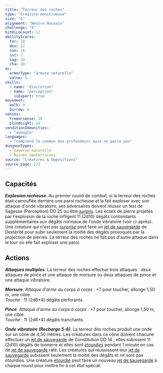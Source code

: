 ```yaml
---
title: "Terreur des roches"
type: "Créature monstrueuse"
size: "G"
alignment: "Neutre Mauvais"
challenge: "5"
hitDiceCount: 12
abilityScores:
  for: 18
  dex: 12
  con: 16
  int: 7
  sag: 14
  cha: 10
ac: 
  armorType: "armure naturelle"
  value: 5
skills: 
  - name: "discretion"
  - name: "perception"
    isExpert: true
movement: 
  walk: 9
  burrow: 6
senses: 
  tremorsense: 18
  blindsight: 18
conditionImmunities: 
  - "aveugle"
languages: 
  - "comprend le commun des profondeurs mais ne parle pas"
dungeonTypes:
  - Caverne naturelle
  - Ruines souterraines
source: "Créatures & Oppositions"
source_page: 272
---
```

## Capacités
_**Explosion rocheuse**_. Au premier round de combat, si la terreur des roches était camouflée derrière une paroi rocheuse et la fait exploser avec son attaque d'onde vibratoire, ses adversaires doivent réussir un test de Sagesse (Perception) DD 25 ou être [_surpris_](/gerer-la-sante-du-personnage/#surpris). Les éclats de pierre projetés par l'explosion de la roche infligent 11 (2d10) dégâts contondants supplémentaires aux dégâts normaux de l'onde vibratoire (voir ci-après). Une créature qui n'est pas [_surprise_](/gerer-la-sante-du-personnage/#surpris) peut faire un [jet de sauvegarde](/utiliser-les-caracteristiques/#jets-de-sauvegarde) de Dextérité pour subir seulement la moitié des dégâts provoqués par la projection de pierres. La terreur des roches ne fait pas d'autre attaque dans le tour où elle fait exploser une paroi.

## Actions
_**Attaques multiples**_. La terreur des roches effectue trois attaques : deux attaques de pince et une attaque de morsure ou deux attaques de pince et une attaque vibratoire.

_**Morsure**_. _Attaque d'arme au corps à corps_ : +7 pour toucher, allonge 1,50 m, une cible.  
_Touché_ : 11 (2d6+4) dégâts perforants.

_**Pince**_. _Attaque d'arme au corps à corps_ : +7 pour toucher, allonge 1,50 m, une cible.  
_Touché_ : 11 (2d6+4) dégâts tranchants.

_**Onde vibratoire (Recharge 5-6)**_. La terreur des roches produit une onde sur un cône de 4,50 mètres. Les créatures dans ce cône doivent chacune effectuer un [jet de sauvegarde](/utiliser-les-caracteristiques/#jets-de-sauvegarde) de Constitution DD 14 ; elles subissent 11 (2d10) dégâts de tonnerre et elles sont [_étourdies_](/gerer-la-sante-du-personnage/#etourdi) pendant 1 minute en cas de [jet de sauvegarde](/utiliser-les-caracteristiques/#jets-de-sauvegarde) raté. Les créatures qui réussissent leur [jet de sauvegarde](/utiliser-les-caracteristiques/#jets-de-sauvegarde) subissent seulement la moitié des dégâts et ne sont pas _étourdies_. Une créature [_étourdie_](/gerer-la-sante-du-personnage/#etourdi) peut faire un nouveau [jet de sauvegarde](/utiliser-les-caracteristiques/#jets-de-sauvegarde) à chaque round pour mettre fin à cet état spécial.
